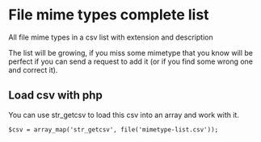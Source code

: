 # File mime types complete list

All file mime types in a csv list with extension and description

The list will be growing, if you miss some mimetype that you know will be perfect if you can send a request to add it (or if you find some wrong one and correct it).

## Load csv with php

You can use str_getcsv to load this csv into an array and work with it.

````
$csv = array_map('str_getcsv', file('mimetype-list.csv'));
````
